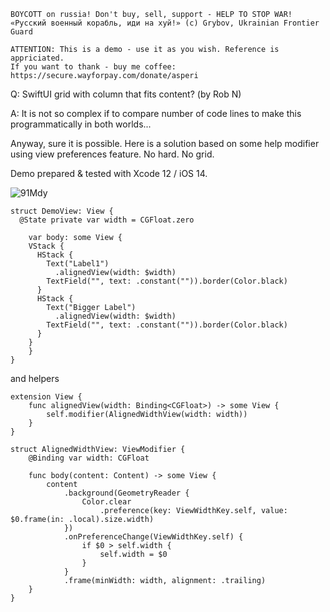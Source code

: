 ```
BOYCOTT on russia! Don't buy, sell, support - HELP TO STOP WAR!
«Русский военный корабль, иди на хуй!» (c) Grybov, Ukrainian Frontier Guard

ATTENTION: This is a demo - use it as you wish. Reference is appriciated.
If you want to thank - buy me coffee: https://secure.wayforpay.com/donate/asperi
```

Q: SwiftUI grid with column that fits content? (by Rob N)

A: It is not so complex if to compare number of code lines to make this programmatically in both worlds...

Anyway, sure it is possible. Here is a solution based on some help modifier using view preferences feature. No hard. No grid.

Demo prepared & tested with Xcode 12 / iOS 14. 

![91Mdy](https://user-images.githubusercontent.com/62171579/173861424-2b9707dc-a3cc-428f-9f35-779604a55fd6.png)

```
struct DemoView: View {
  @State private var width = CGFloat.zero

    var body: some View {
    VStack {
      HStack {
        Text("Label1")
          .alignedView(width: $width)
        TextField("", text: .constant("")).border(Color.black)
      }
      HStack {
        Text("Bigger Label")
          .alignedView(width: $width)
        TextField("", text: .constant("")).border(Color.black)
      }
    }
    }
}
```

and helpers

```
extension View {
    func alignedView(width: Binding<CGFloat>) -> some View {
        self.modifier(AlignedWidthView(width: width))
    }
}

struct AlignedWidthView: ViewModifier {
    @Binding var width: CGFloat

    func body(content: Content) -> some View {
        content
            .background(GeometryReader {
                Color.clear
                    .preference(key: ViewWidthKey.self, value: $0.frame(in: .local).size.width)
            })
            .onPreferenceChange(ViewWidthKey.self) {
                if $0 > self.width {
                    self.width = $0
                }
            }
            .frame(minWidth: width, alignment: .trailing)
    }
}
```

